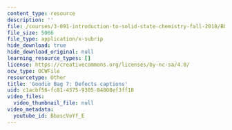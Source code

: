 ```yaml
---
content_type: resource
description: ''
file: /courses/3-091-introduction-to-solid-state-chemistry-fall-2018/BbascVoYf_E_captions.webvtt
file_size: 5066
file_type: application/x-subrip
hide_download: true
hide_download_original: null
learning_resource_types: []
license: https://creativecommons.org/licenses/by-nc-sa/4.0/
ocw_type: OCWFile
resourcetype: Other
title: 'Goodie Bag 7: Defects captions'
uid: c1acbf56-fc81-4575-9305-84808ef3ff18
video_files:
  video_thumbnail_file: null
video_metadata:
  youtube_id: BbascVoYf_E
---
```

